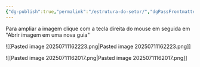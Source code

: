 ```yaml
---
{"dg-publish":true,"permalink":"/estrutura-do-setor/","dgPassFrontmatter":true,"created":"2025-07-11T16:19:14.361-03:00","updated":"2025-07-11T16:26:28.677-03:00"}
---
```


Para ampliar a imagem clique com a tecla direita do mouse em seguida em "Abrir imagem em uma nova guia"


![[Pasted image 20250711162223.png\|Pasted image 20250711162223.png]]





![[Pasted image 20250711162017.png\|Pasted image 20250711162017.png]]